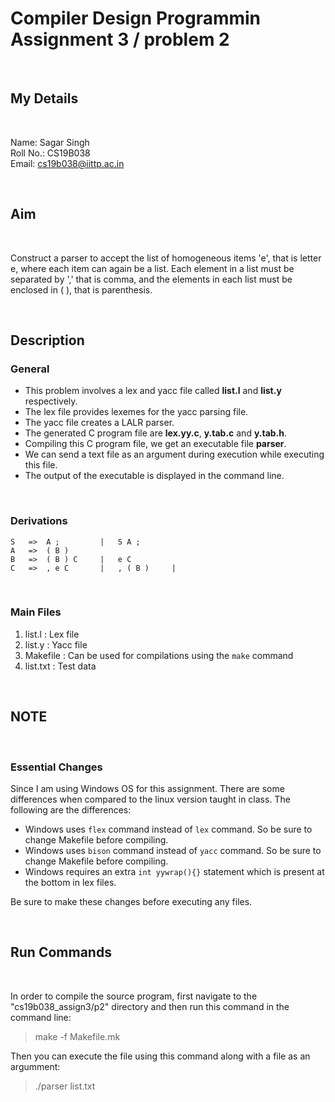 # Compiler Design Programmin Assignment 3 / problem 2

<br>

## My Details

<br>

Name: Sagar Singh  
Roll No.: CS19B038  
Email: cs19b038@iittp.ac.in

<br>

## Aim

<br>

Construct a parser to accept the list of homogeneous items 'e', that is letter e, where each item can again be a list. Each element in a list must be separated by ',' that is comma, and the elements in each list must be enclosed in ( ), that is parenthesis.  

<br>

## Description

### General

* This problem involves a lex and yacc file called **list.l** and **list.y** respectively.
* The lex file provides lexemes for the yacc parsing file.
* The yacc file creates a LALR parser.
* The generated C program file are **lex.yy.c**, **y.tab.c** and **y.tab.h**.
* Compiling this C program file, we get an executable file **parser**.
* We can send a text file as an argument during execution while executing this file.
* The output of the executable is displayed in the command line. 

<br>

### Derivations

```
S   =>  A ;         |   S A ;  
A   =>  ( B )  
B   =>  ( B ) C     |   e C  
C   =>  , e C       |   , ( B )     |  
```

<br>

### Main Files

1. list.l : Lex file
2. list.y : Yacc file
3. Makefile : Can be used for compilations using the `make` command
4. list.txt : Test data

<br>

## NOTE

<br>

### Essential Changes

Since I am using Windows OS for this assignment. There are some differences when compared to the linux version taught in class. The following are the differences:

* Windows uses `flex` command instead of `lex` command. So be sure to change Makefile before compiling.
* Windows uses `bison` command instead of `yacc` command. So be sure to change Makefile before compiling.
* Windows requires an extra `int yywrap(){}` statement which is present at the bottom in lex files.

Be sure to make these changes before executing any files.

<br>

## Run Commands

<br>

In order to compile the source program, first navigate to the "cs19b038_assign3/p2" directory and then run this command in the command line:

> make -f Makefile.mk

Then you can execute the file using this command along with a file as an argumment:

> ./parser list.txt

<br>
